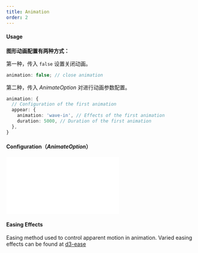 ```yaml
---
title: Animation
order: 2
---
```



#### Usage

<b>图形动画配置有两种方式：</b>

第一种，传入 `false` 设置关闭动画。

```ts
animation: false; // close animation
```

第二种，传入 _AnimateOption_ 对进行动画参数配置。

```ts
animation: {
  // Configuration of the first animation
  appear: {
    animation: 'wave-in', // Effects of the first animation
    duration: 5000, // Duration of the first animation
  },
}
```

#### Configuration（_AnimateOption_）

<embed src="@/docs/common/animate-option.zh.md"></embed>

#### Easing Effects

Easing method used to control apparent motion in animation. Varied easing effects can be found at [d3-ease](https://github.com/d3/d3-ease)

<playground path="dynamic-plots/animation/demo/easing-effects.ts" rid="easing-effect"></playground>

